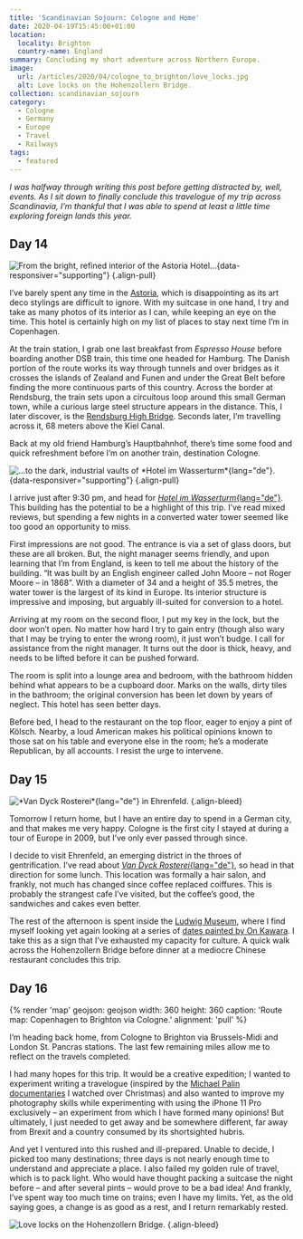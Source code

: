 ```yaml
---
title: 'Scandinavian Sojourn: Cologne and Home'
date: 2020-04-19T15:45:00+01:00
location:
  locality: Brighton
  country-name: England
summary: Concluding my short adventure across Northern Europe.
image:
  url: /articles/2020/04/cologne_to_brighton/love_locks.jpg
  alt: Love locks on the Hohenzollern Bridge.
collection: scandinavian_sojourn
category:
  - Cologne
  - Germany
  - Europe
  - Travel
  - Railways
tags:
  - featured
---
```

*I was halfway through writing this post before getting distracted by, well, events. As I sit down to finally conclude this travelogue of my trip across Scandinavia, I’m thankful that I was able to spend at least a little time exploring foreign lands this year.*

## Day 14

![](astoria_hotel.jpg 'From the bright, refined interior of the Astoria Hotel…'){data-responsiver="supporting"}
{.align-pull}

I’ve barely spent any time in the [Astoria][1], which is disappointing as its art deco stylings are difficult to ignore. With my suitcase in one hand, I try and take as many photos of its interior as I can, while keeping an eye on the time. This hotel is certainly high on my list of places to stay next time I’m in Copenhagen.

At the train station, I grab one last breakfast from *Espresso House* before boarding another DSB train, this time one headed for Hamburg. The Danish portion of the route works its way through tunnels and over bridges as it crosses the islands of Zealand and Funen and under the Great Belt before finding the more continuous parts of this country. Across the border at Rendsburg, the train sets upon a circuitous loop around this small German town, while a curious large steel structure appears in the distance. This, I later discover, is the [Rendsburg High Bridge][2]. Seconds later, I’m travelling across it, 68 meters above the Kiel Canal.

Back at my old friend Hamburg’s Hauptbahnhof, there’s time some food and quick refreshment before I’m on another train, destination Cologne.

![](hotel_im_wasserturm.jpg '…to the dark, industrial vaults of *Hotel im Wasserturm*{lang="de"}.'){data-responsiver="supporting"}
{.align-pull}

I arrive just after 9:30 pm, and head for [*Hotel im Wasserturm*{lang="de"}][3]. This building has the potential to be a highlight of this trip. I’ve read mixed reviews, but spending a few nights in a converted water tower seemed like too good an opportunity to miss.

First impressions are not good. The entrance is via a set of glass doors, but these are all broken. But, the night manager seems friendly, and upon learning that I’m from England, is keen to tell me about the history of the building. “It was built by an English engineer called John Moore – not Roger Moore – in 1868”. With a diameter of 34 and a height of 35.5 metres, the water tower is the largest of its kind in Europe. Its interior structure is impressive and imposing, but arguably ill-suited for conversion to a hotel.

Arriving at my room on the second floor, I put my key in the lock, but the door won’t open. No matter how hard I try to gain entry (though also wary that I may be trying to enter the wrong room), it just won’t budge. I call for assistance from the night manager. It turns out the door is thick, heavy, and needs to be lifted before it can be pushed forward.

The room is split into a lounge area and bedroom, with the bathroom hidden behind what appears to be a cupboard door. Marks on the walls, dirty tiles in the bathroom; the original conversion has been let down by years of neglect. This hotel has seen better days.

Before bed, I head to the restaurant on the top floor, eager to enjoy a pint of Kölsch. Nearby, a loud American makes his political opinions known to those sat on his table and everyone else in the room; he’s a moderate Republican, by all accounts. I resist the urge to intervene.

## Day 15

![](van_dyck_rosterei.jpg '*Van Dyck Rosterei*{lang="de"} in Ehrenfeld.')
{.align-bleed}

Tomorrow I return home, but I have an entire day to spend in a German city, and that makes me very happy. Cologne is the first city I stayed at during a tour of Europe in 2009, but I’ve only ever passed through since.

I decide to visit Ehrenfeld, an emerging district in the throes of gentrification. I’ve read about [*Van Dyck Rosterei*{lang="de"}][4], so head in that direction for some lunch. This location was formally a hair salon, and frankly, not much has changed since coffee replaced coiffures. This is probably the strangest cafe I’ve visited, but the coffee’s good, the sandwiches and cakes even better.

The rest of the afternoon is spent inside the [Ludwig Museum][5], where I find myself looking yet again looking at a series of [dates painted by On Kawara][6]. I take this as a sign that I’ve exhausted my capacity for culture. A quick walk across the Hohenzollern Bridge before dinner at a mediocre Chinese restaurant concludes this trip.

## Day 16

{% render 'map'
  geojson: geojson
  width: 360
  height: 360
  caption: 'Route map: Copenhagen to Brighton via Cologne.'
  alignment: 'pull'
%}

I’m heading back home, from Cologne to Brighton via Brussels-Midi and London St. Pancras stations. The last few remaining miles allow me to reflect on the travels completed.

I had many hopes for this trip. It would be a creative expedition; I wanted to experiment writing a travelogue (inspired by the [Michael Palin documentaries][7] I watched over Christmas) and also wanted to improve my photography skills while experimenting with using the iPhone 11 Pro exclusively – an experiment from which I have formed many opinions! But ultimately, I just needed to get away and be somewhere different, far away from Brexit and a country consumed by its shortsighted hubris.

And yet I ventured into this rushed and ill-prepared. Unable to decide, I picked too many destinations; three days is not nearly enough time to understand and appreciate a place. I also failed my golden rule of travel, which is to pack light. Who would have thought packing a suitcase the night before – and after several pints – would prove to be a bad idea! And frankly, I’ve spent way too much time on trains; even I have my limits. Yet, as the old saying goes, a change is as good as a rest, and I return remarkably rested.

![](love_locks.jpg 'Love locks on the Hohenzollern Bridge.')
{.align-bleed}

[1]: https://www.brochner-hotels.dk/hotel-astoria/
[2]: https://en.wikipedia.org/wiki/Rendsburg_High_Bridge
[3]: https://www.hotel-im-wasserturm.de/en/
[4]: https://vandyckkaffee.de
[5]: https://www.museum-ludwig.de/en.html
[6]: https://uk.phaidon.com/agenda/art/articles/2014/july/14/on-kawaras-date-paintings-explained/
[7]: https://www.bbc.co.uk/programmes/b008n8yy
